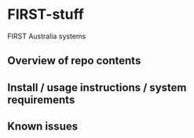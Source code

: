 # FIRST-stuff
FIRST Australia systems

## Overview of repo contents


## Install / usage instructions / system requirements


## Known issues
